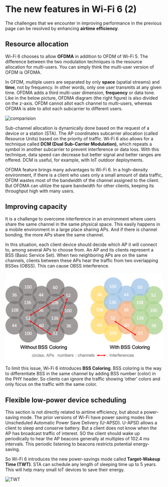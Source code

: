 # The new features in Wi-Fi 6 (2)

The challenges that we encounter in improving performance in the previous page can be resolved by enhancing **airtime efficiency**.

## Resource allocation
Wi-Fi 6 chooses to allow **OFDMA** in addition to OFDM of Wi-Fi 5. The difference between the two modulation techniques is the resource allocation for multi-users. You can simply think the multi-user version of OFDM is OFDMA.

In OFDM, multiple users are separated by only **space** (spatial streams) and **time**, not by frequency. In other words, only one user transmits at any given time. OFDMA adds a third multi-user dimension, **frequency** or data tone. Like in the below picture, OFDMA diagram (the right figure) is also divided on the z-axis. OFDM cannot allot each channel to multi-users, whereas OFDMA is able to allot each subcarrier to different users.

![comparision](assets/images/3-1-OFDMA.png)

Sub-channel allocation is dynamically done based on the request of a device or a station (STA). The AP coordinates subcarrier allocation (called Resource Units) based on the priority of traffic. Wi-Fi 6 also allows for a technique called **DCM (Dual Sub-Carrier Modulation)**, which repeats a symbol in another subcarrier to prevent interference or data loss. With this technique, data speed can decrease but better signal and better ranges are offered. DCM is useful, for example, with IoT outdoor deployments.

OFDMA feature brings many advantages to Wi-Fi 6. In a high-density environment, if there is a client who uses only a small amount of data traffic, OFDM wastes most of the bandwidth of the channel assigned to the client. But OFDMA can utilize the spare bandwidth for other clients, keeping its throughput high with many users.


## Improving capacity
It is a challenge to overcome interference in an environment where users share the same channel in the same physical space. This easily happens in a mobile environment in a large place sharing APs. And if there is channel bonding, the more APs share the same channel.

In this situation, each client device should decide which AP it will connect to, among several APs to choose from. An AP and its clients represent a BSS (Basic Service Set). When two neighboring APs are on the same channels, clients between these APs hear the traffic from two overlapping BSSes (OBSS). This can cause OBSS interference.

![comparision](assets/images/3-2-BSS.png)

To limit this issue, Wi-Fi 6 introduces **BSS Coloring**. BSS coloring is the way to differentiate BSS in the same channel by adding BSS number (color) in the PHY header. So clients can ignore the traffic showing ‘other’ colors and only focus on the traffic with the same color.


## Flexible low-power device scheduling
This section is not directly related to airtime efficiency, but about a power-saving mode. The prior versions of Wi-Fi have power saving modes like Unscheduled Automatic Power Save Delivery (U-APSD). U-APSD allows a client to sleep and conserve battery. But a client does not know when the AP has broadcast traffic of interest. SO the client should wake up periodically to hear the AP beacons generally at multiples of 102.4 ms intervals. This periodic listening to beacons restricts potential energy-saving.

So Wi-Fi 6 introduces the new power-savings mode called **Target-Wakeup Time (TWT)**. STA can schedule any length of sleeping time up to 5 years. This will help many small IoT devices to save their energy.

![TWT](assets/images/3-3-TWT.png)
